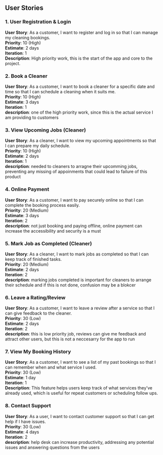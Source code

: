## User Stories

### 1. User Registration & Login
**User Story**: As a customer, I want to register and log in so that I can manage my cleaning bookings.  
**Priority**: 10 (High)  
**Estimate**: 2 days  
**Iteration**: 1  
**Description**: High priority work, this is the start of the app and core to the project.


### 2. Book a Cleaner
**User Story**: As a customer, I want to book a cleaner for a specific date and time so that I can schedule a cleaning when it suits me.  
**Priority**: 10 (High)  
**Estimate**: 3 days  
**Iteration**: 1  
**description**: one of the high priority work, since this is the actual service I am providing to customers  


### 3. View Upcoming Jobs (Cleaner)
**User Story**: As a cleaner, I want to view my upcoming appointments so that I can prepare my daily schedule.  
**Priority**: 10 (High)  
**Estimate**: 2 days  
**Iteration**: 1  
**description**: needed to cleaners to arragne their upcomming jobs, preventing any missing of appoinments that could lead to failure of this product


### 4. Online Payment
**User Story**: As a customer, I want to pay securely online so that I can complete the booking process easily.  
**Priority**: 20 (Medium)  
**Estimate**: 3 days  
**Iteration**: 2  
**description**: not just booking and paying offline, online payment can increase the accessibility and security is a must


### 5. Mark Job as Completed (Cleaner)
**User Story**: As a cleaner, I want to mark jobs as completed so that I can keep track of finished tasks.  
**Priority**: 20 (Medium)  
**Estimate**: 2 days  
**Iteration**: 2  
**description**: marking jobs completed is important for cleaners to arrange their schedule and if this is not done, confusion may be a blokcer


### 6. Leave a Rating/Review
**User Story**: As a customer, I want to leave a review after a service so that I can give feedback to the cleaner.  
**Priority**: 30 (Low)  
**Estimate**: 2 days  
**Iteration**: 2  
**description**: this is low priority job, reviews can give me feedback and attract other users, but this is not a neccesarry for the app to run


### 7. View My Booking History
**User Story**: As a customer, I want to see a list of my past bookings so that I can remember when and what service I used.  
**Priority**: 30 (Low)  
**Estimate**: 1 day  
**Iteration**: 1  
**Description**: This feature helps users keep track of what services they’ve already used, which is useful for repeat customers or scheduling follow ups.


### 8. Contact Support
**User Story**: As a user, I want to contact customer support so that I can get help if I have issues.  
**Priority**: 30 (Low)  
**Estimate**: 4 days  
**Iteration**: 2  
**description**: help desk can increase productivity, addressing any potential issues and answering questions from the users
